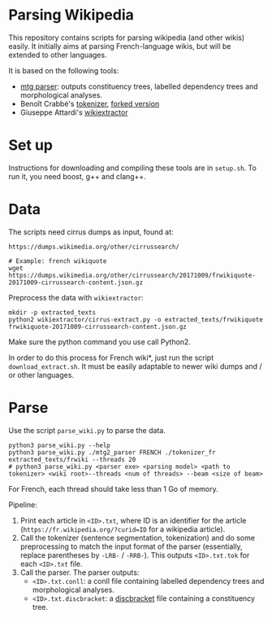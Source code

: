 
# Parsing Wikipedia

This repository contains scripts for parsing wikipedia (and other wikis)
easily. It initially aims at parsing French-language wikis, but
will be extended to other languages.

It is based on the following tools:

- [mtg parser](https://github.com/mcoavoux/mtg/): outputs constituency
    trees, labelled dependency trees and morphological analyses.
- Benoît Crabbé's [tokenizer](https://github.com/bencrabbe/nlp-toolbox/),
    [forked version](https://github.com/mcoavoux/nlp-toolbox/)
- Giuseppe Attardi's [wikiextractor](https://github.com/attardi/wikiextractor)


# Set up

Instructions for downloading and compiling these tools are in `setup.sh`.
To run it, you need boost, g++ and clang++.

# Data

The scripts need cirrus dumps as input, found at:

    https://dumps.wikimedia.org/other/cirrussearch/
    
    # Example: french wikiquote
    wget https://dumps.wikimedia.org/other/cirrussearch/20171009/frwikiquote-20171009-cirrussearch-content.json.gz

Preprocess the data with `wikiextractor`:

    mkdir -p extracted_texts
    python2 wikiextractor/cirrus-extract.py -o extracted_texts/frwikiquote frwikiquote-20171009-cirrussearch-content.json.gz

Make sure the python command you use call Python2.

In order to do this process for French wiki*, just run the script `download_extract.sh`.
It must be easily adaptable to newer wiki dumps and / or other languages.


# Parse

Use the script `parse_wiki.py` to parse the data.

    python3 parse_wiki.py --help
    python3 parse_wiki.py ./mtg2_parser FRENCH ./tokenizer_fr extracted_texts/frwiki --threads 20
    # python3 parse_wiki.py <parser exe> <parsing model> <path to tokenizer> <wiki root>--threads <num of threads> --beam <size of beam>

For French, each thread should take less than 1 Go of memory.

Pipeline:

1. Print each article in `<ID>.txt`, where ID is an identifier for the
  article (`https://fr.wikipedia.org/?curid=ID` for a wikipedia article).
2. Call the tokenizer (sentence segmentation, tokenization) and do
  some preprocessing to match the input format of the parser
  (essentially, replace parentheses by `-LRB-` / `-RRB-`).
  This outputs `<ID>.txt.tok` for each `<ID>.txt` file.
3. Call the parser. The parser outputs:
    - `<ID>.txt.conll`: a conll file containing labelled dependency trees
      and morphological analyses.
    - `<ID>.txt.discbracket`: a [discbracket](http://discodop.readthedocs.io/en/latest/fileformats.html#discbracket)
      file containing a constituency tree.





